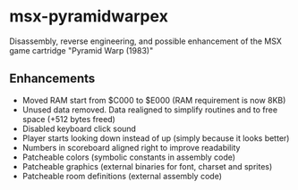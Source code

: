 # msx-pyramidwarpex
Disassembly, reverse engineering, and possible enhancement of the MSX game cartridge "Pyramid Warp (1983)"

## Enhancements

* Moved RAM start from $C000 to $E000 (RAM requirement is now 8KB)
* Unused data removed. Data realigned to simplify routines and to free space (+512 bytes freed)
* Disabled keyboard click sound
* Player starts looking down instead of up (simply because it looks better)
* Numbers in scoreboard aligned right to improve readability
* Patcheable colors (symbolic constants in assembly code)
* Patcheable graphics (external binaries for font, charset and sprites)
* Patcheable room definitions (external assembly code)
